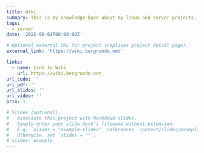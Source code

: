 ```yaml
---
title: Wiki
summary: This is my knowledge base about my linux and server projects.
tags:
  - server
date: '2022-06-01T00:00:00Z'

# Optional external URL for project (replaces project detail page).
external_link: 'https://wiki.bergrunde.net'

links:
  - name: Link to Wiki
    url: https://wiki.bergrunde.net
url_code: ''
url_pdf: ''
url_slides: ''
url_video: ''
prio: 1

# Slides (optional).
#   Associate this project with Markdown slides.
#   Simply enter your slide deck's filename without extension.
#   E.g. `slides = "example-slides"` references `content/slides/example-slides.md`.
#   Otherwise, set `slides = ""`.
# slides: example
---
```

